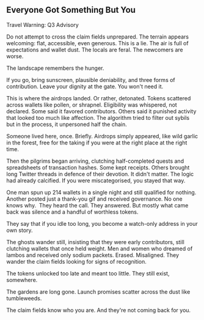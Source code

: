 ## Everyone Got Something But You  

Travel Warning: Q3 Advisory  

Do  not attempt to cross the claim fields unprepared. The terrain appears welcoming: flat, accessible, even generous. This is a lie. The air is full of expectations and wallet dust. The locals are feral. The newcomers are worse.  

The landscape remembers the hunger.  

If you go, bring sunscreen, plausible deniability, and three forms of contribution. Leave your dignity at the gate. You won't need it.  

This is where the airdrops landed. Or rather, detonated. Tokens scattered across wallets like pollen, or shrapnel. Eligibility was whispered, not declared. Some said it favored contributors. Others said it punished activity that looked too much like affection. The algorithm tried to filter out sybils but in the process, it unpersoned half the chain.  

Someone lived here, once. Briefly. Airdrops simply appeared, like wild garlic in the forest, free for the taking if you were at the right place at the right time.  

Then the pilgrims began arriving, clutching half-completed quests and spreadsheets of transaction hashes. Some kept receipts. Others brought long Twitter threads in defence of their devotion. It didn't matter. The logic had already calcified. If you were miscategorised, you stayed that way.  

One man spun up 214 wallets in a single night and still qualified for nothing. Another posted just a thank-you gif and received governance. No one knows why.  They heard the call. They answered. But mostly what came back was silence and a handful of worthless tokens.  

They say that if you idle too long, you become a watch-only address in your own story.  

The ghosts wander still, insisting that they were early contributors, still clutching wallets that once held weight. Men and women who dreamed of lambos and received only sodium packets. Erased. Misaligned. They wander the claim fields looking for signs of recognition.   

The tokens unlocked too late and meant too little. They still exist, somewhere.  

The gardens are long gone. Launch promises scatter across the dust like tumbleweeds.  

The claim fields know who you are. And they're not coming back for you.  
